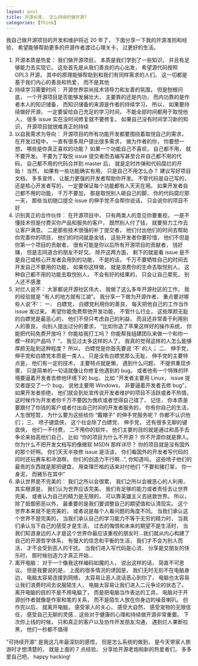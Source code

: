 ```yaml
---
layout: post
title: 开源长青， 怎么持续的做开源?
categories: [Think]
---
```


我自己做开源项目的开发和维护将近 20 年了， 下面分享一下我的开源准则和经验， 希望能够帮助更多的开源作者渡过心理关卡， 过更好的生活。

1. 开源本质是热爱： 我们做开源项目， 本质是我们学到了一些知识， 并且有足够能力去实现它。 这些首先是从我们善良的内心出发， 希望源代码按照 GPL3 开源， 其中的原理能够帮助到和我们有同样需求的人们。 这一切都是基于我们内心的善良和热爱， 而不是其他
2. 持续学习需要时间： 开源世界崇尚技术领导力和友善的氛围， 但是刨根问底， 一个开源项目是否能够发展壮大， 主要靠的还是内功， 而内功靠的是作者本人的知识储备， 而知识储备的来源是作者的持续学习， 所以， 如果要持续做好开源， 一定要留给自己充足的学习时间， 不能全部时间都用于取悦他人， 很多 issue 实在没时间修复就不要修复。 如果自己没有时间学习新的知识， 开源项目就很难真正的持续
3. 以自我需求为导向： 开源项目的所有功能开发都要围绕着取悦自己的需求， 在开发过程中， 一直有很多用户提出很多需求， 做为作者的你， 你要想一想， 哪些是你真正喜欢的功能？ 如果一个功能自己不喜欢， 自己都不用， 就不要开发。 不要为了取悦 issue 提交者而去编写甚至合并自己都不用的代码， 自己都不用的代码合并到 master 后， 就是定时炸弹和代码腐烂的开始！ 当然， 如果有一些功能确实有用， 只是自己不用怎么办？ 建议写好项目文档， 多多宣传， 让能力更强的开发者帮助你开发。 不管代码是自己写的， 还是核心开发者写的， 一定要保证每个功能都有人天天在用。 如果开发者自己都不用的功能， 千万不要加， 那是取悦别人砸自己的脚， 你的代码腐烂那一天， 那些当初随口提交 issue 的伸手党不会帮你说话， 只会说你的项目不好
4. 识别真正的合作伙伴： 在开源项目中， 只有两类人的意见你要重视， 一是不懂技术但是付费买你产品和服务的客户， 既然别人付了钱， 就要努力工作去让客户满意。 二是那些技术很强的补丁提交者， 他们付出他们的时间去帮助你完善你的项目， 他们的时间就是金钱， 这些开发者你要珍惜， 他们不但是你第一个项目的贡献者， 很有可能是你以后所有开源项目的贡献者， 钱好赚， 但是志同道合的朋友不好交。 除开这两方面， 剩下的就是看 issue 是不是自己或核心开发者会用到的功能， 不是的话， 千万不要牺牲自己的时间去开发自己不要用的功能， 如果你这样做， 就是浪费你的生命去取悦别人， 这种自己都不用的功能去取悦别人， 不会有好的结果的， 只会让自己累死， 别人还不感激
5. 对烂人说不： 大家都说开源社区伟大， 我做了这么多年开源社区的工作， 我的经验就是 “有人的地方就有江湖”。 我分享一下做为开源作者， 重点要对哪些人说‘不’： 一、 白嫖党， 白嫖党利用你的善良， 每天把他自己的工作当作 issue 发过来， 希望你能免费帮他开发功能， 不管什么行业， 这些厚颜无耻的白嫖党是最恶心的， 他们不但只考虑自己的利益， 而且还非常善于利用别人的善良， 向别人提出过分的要求， “比如你造了苹果这样好的操作系统， 你能把代码免费开放吗？ 你能给我打工吗？ 你能帮我组建团队来做一个和你一模一样的产品吗？ ”， 我见过太多这样的人了， 我真的觉得这样的人怎么能够厚颜无耻到这种程度？ 所以， 白嫖党是你首先要说 ‘不’ 的人； 二、 伸手党， 伸手党和白嫖党本质是一类人， 只是没有白嫖党那么无耻， 伸手党的主要特点是， 他们有一定的技术， 主要特点就是懒， 遇到什么问题， 不提供重现步骤， 只是简单的一句话就像让你修复他遇到的 bug， 或者他有一个特殊的环境要逼着开发者去修他环境下的 bug， 比如 “开发者主要用 Linux， issue 提交者提交了一个 bug， 说他主要用 Windows， 非要逼着开发者去修 bug”， 如果开发者拒绝， 他们就会到处宣传说开发者维护的项目不活跃或者不热情， 这时候作为开发者你千万不要因为愧疚或者觉得自己错了， 记住， 你本质是要跟付了你钱的客户或者付出自己时间的开发者服务的， 你有你自己的生活， 人生很短暂， 为什么要为这些给你 “戴帽子” 的伸手党服务呢？ 你都不认识他们； 三、 喷子键盘侠， 这个社会除了白嫖党、 伸手党， 还有很多无聊的键盘侠， 他们一不付费， 二不用你的软件， 他们主要的目的就是通过和高手去争论来抬高他们自己， 比如 “你的项目为什么不开源？ 你不开源你就是罪人。 你为什么不把开发文档写的像微软 MSDN 那样详尽？ 你的项目就是没有国外的那个好啊。 你们天天半夜修 issue 是活该， 你们看国外的开发者写代码的同时还玩赛车和冲浪啊， 你们的创造力不行啊...”, 你知道吗， 这些喷子他们的最贵的东西就是那把键盘， 用查理芒格的话来对付他们 “不要和猪打架， 你一身泥， 而猪乐在其中”
6. 承认世界是不完美的： 我们之所以会很累， 我们之所以会被恶心的人利用， 其实根源是， 我们认为世界应该完美， 我们有足够的能力或者责任去让世界完美， 或者认为自己的精力是无限的， 可以靠英雄主义去拯救世界。 所以， 除了抵御邪恶以外， 最重要的是我们要调整自己的期望值和认清现实。 这个世界本来就不是完美的， 或者说是每个人看问题的角度不同。 当我们承认这个世界不是完美的， 当我们承认自己的学习能力不等于无穷的精力时， 当我们承认当下自己的感受才是生活， 过去的悔恨和未来的期望不是生活时， 当我们知道身边的人才是这个世界你最应该重视的朋友时...我们就从内心构建了自己的开源哲学体系， 有强大的信念和平衡的生活， 我们才不会为别人而活， 才不会受到恶人的干扰。 当我们进入写代码是心流、 分享是交朋友的快乐时， 那时候创造力才真正开始...
7. 离开电脑： 对于一个像我这样编码如魔的人， 说出这样的话， 简直不可思议。 但是我要说的是， 上面的很多情况的诱因是， 我们无时无刻不在电脑身边， 电脑太容易连接到网络， 太容易让恶人说话恶心到你了， 电脑也太容易让我们浪费时间去说服陌生人， 电脑太容易让我们进入二元争论的状态了。 离开电脑的目的不是不用电脑了， 而是把电脑当作表达的工具， 电脑对于开源创作者就像是作家和笔的关系， 而不是陌生人放在你身边的噪音喇叭。 创作完以后， 就离开电脑， 感受家人的关心， 感受大自然， 感受宠物的无限信任， 感受自己无聊的灵感... 这些对于健康的心理和持续做开源非常重要。 下次你上线的时候， 只和真正的客户以及协作开发朋友沟通， 遇到烂人果断拉黑， 他们一秒都不值得


"可持续开源" 是我这几年最深刻的感悟， 但是怎么系统的做到， 是今天带家人旅游时才想清楚的， 就是上面的 7 点经验， 分享给开源老炮和新的热爱者们， 多多爱自己吧， happy hacking! 
